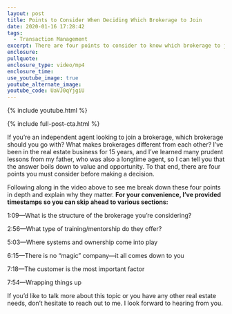 ```yaml
---
layout: post
title: Points to Consider When Deciding Which Brokerage to Join
date: 2020-01-16 17:28:42
tags:
  - Transaction Management
excerpt: There are four points to consider to know which brokerage to join.
enclosure:
pullquote:
enclosure_type: video/mp4
enclosure_time:
use_youtube_image: true
youtube_alternate_image:
youtube_code: UaVJ0qYjgiU
---
```


{% include youtube.html %}

{% include full-post-cta.html %}

If you’re an independent agent looking to join a brokerage, which brokerage should you go with? What makes brokerages different from each other? I’ve been in the real estate business for 15 years, and I’ve learned many prudent lessons from my father, who was also a longtime agent, so I can tell you that the answer boils down to value and opportunity. To that end, there are four points you must consider before making a decision.&nbsp;

Following along in the video above to see me break down these four points in depth and explain why they matter. **For your convenience, I’ve provided timestamps so you can skip ahead to various sections:&nbsp;**

1:09—What is the structure of the brokerage you’re considering?

2:56—What type of training/mentorship do they offer?&nbsp;

5:03—Where systems and ownership come into play

6:15—There is no “magic” company—it all comes down to you&nbsp;

7:18—The customer is the most important factor&nbsp;

7:54—Wrapping things up

If you’d like to talk more about this topic or you have any other real estate needs, don’t hesitate to reach out to me. I look forward to hearing from you.&nbsp;